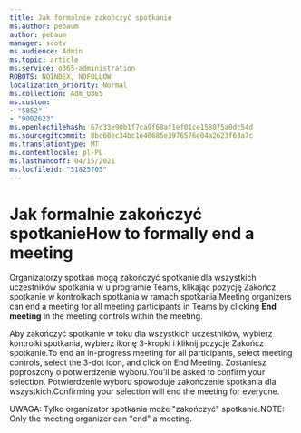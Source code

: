 ```yaml
---
title: Jak formalnie zakończyć spotkanie
ms.author: pebaum
author: pebaum
manager: scotv
ms.audience: Admin
ms.topic: article
ms.service: o365-administration
ROBOTS: NOINDEX, NOFOLLOW
localization_priority: Normal
ms.collection: Adm_O365
ms.custom:
- "5852"
- "9002623"
ms.openlocfilehash: 67c33e90b1f7ca9f68af1ef01ce158075a0dc54d
ms.sourcegitcommit: 8bc60ec34bc1e40685e3976576e04a2623f63a7c
ms.translationtype: MT
ms.contentlocale: pl-PL
ms.lasthandoff: 04/15/2021
ms.locfileid: "51825705"
---
```

# <a name="how-to-formally-end-a-meeting"></a><span data-ttu-id="76b96-102">Jak formalnie zakończyć spotkanie</span><span class="sxs-lookup"><span data-stu-id="76b96-102">How to formally end a meeting</span></span>

<span data-ttu-id="76b96-103">Organizatorzy spotkań mogą zakończyć spotkanie dla wszystkich  uczestników spotkania w u programie Teams, klikając pozycję Zakończ spotkanie w kontrolkach spotkania w ramach spotkania.</span><span class="sxs-lookup"><span data-stu-id="76b96-103">Meeting organizers can end a meeting for all meeting participants in Teams by clicking **End meeting** in the meeting controls within the meeting.</span></span>  

<span data-ttu-id="76b96-104">Aby zakończyć spotkanie w toku dla wszystkich uczestników, wybierz kontrolki spotkania, wybierz ikonę 3-kropki i kliknij pozycję Zakończ spotkanie.</span><span class="sxs-lookup"><span data-stu-id="76b96-104">To end an in-progress meeting for all participants, select meeting controls, select the 3-dot icon, and click on End Meeting.</span></span> <span data-ttu-id="76b96-105">Zostaniesz poproszony o potwierdzenie wyboru.</span><span class="sxs-lookup"><span data-stu-id="76b96-105">You’ll be asked to confirm your selection.</span></span> <span data-ttu-id="76b96-106">Potwierdzenie wyboru spowoduje zakończenie spotkania dla wszystkich.</span><span class="sxs-lookup"><span data-stu-id="76b96-106">Confirming your selection will end the meeting for everyone.</span></span>

<span data-ttu-id="76b96-107">UWAGA: Tylko organizator spotkania może "zakończyć" spotkanie.</span><span class="sxs-lookup"><span data-stu-id="76b96-107">NOTE: Only the meeting organizer can "end" a meeting.</span></span>
